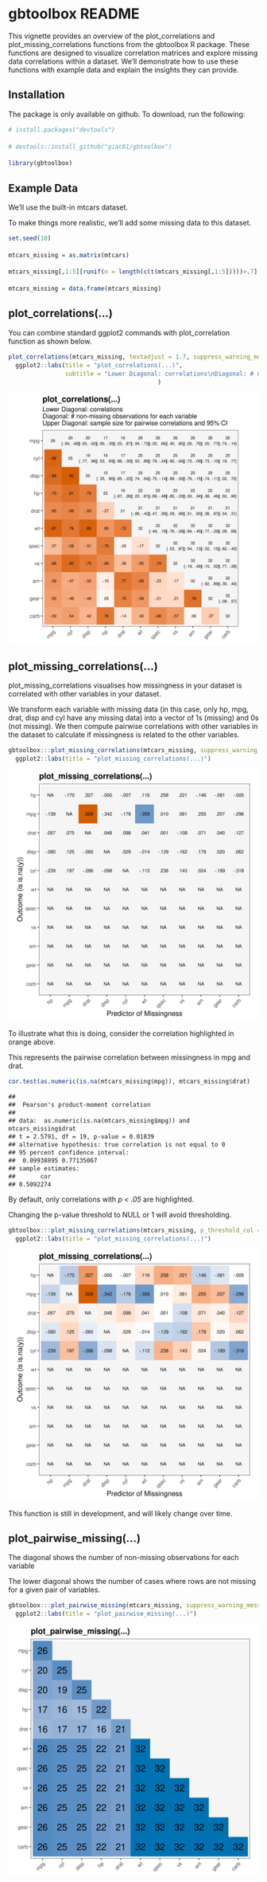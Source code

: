 gbtoolbox README
================

This vignette provides an overview of the plot_correlations and
plot_missing_correlations functions from the gbtoolbox R package. These
functions are designed to visualize correlation matrices and explore
missing data correlations within a dataset. We’ll demonstrate how to use
these functions with example data and explain the insights they can
provide.

## Installation

The package is only available on github. To download, run the following:

``` r
# install.packages("devtools")

# devtools::install_github("giac01/gbtoolbox")

library(gbtoolbox)
```

## Example Data

We’ll use the built-in mtcars dataset.

To make things more realistic, we’ll add some missing data to this
dataset.

``` r
set.seed(10)

mtcars_missing = as.matrix(mtcars)

mtcars_missing[,1:5][runif(n = length(c(t(mtcars_missing[,1:5]))))>.7] <- NA

mtcars_missing = data.frame(mtcars_missing)
```

## plot_correlations(…)

You can combine standard ggplot2 commands with plot_correlation function
as shown below.

``` r
plot_correlations(mtcars_missing, textadjust = 1.7, suppress_warning_message = TRUE) + 
  ggplot2::labs(title = "plot_correlations(...)",
                subtitle = "Lower Diagonal: correlations\nDiagonal: # non-missing observations for each variable\nUpper Diagonal: sample size for pairwise correlations and 95% CI"
                                          )
```

![](README_files/figure-gfm/unnamed-chunk-8-1.png)<!-- -->

## plot_missing_correlations(…)

plot_missing_correlations visualises how missingness in your dataset is
correlated with other variables in your dataset.

We transform each variable with missing data (in this case, only hp,
mpg, drat, disp and cyl have any missing data) into a vector of 1s
(missing) and 0s (not missing). We then compute pairwise correlations
with other variables in the dataset to calculate if missingness is
related to the other variables.

``` r
gbtoolbox:::plot_missing_correlations(mtcars_missing, suppress_warning_message = TRUE) + 
  ggplot2::labs(title = "plot_missing_correlations(...)")
```

![](README_files/figure-gfm/unnamed-chunk-9-1.png)<!-- -->

To illustrate what this is doing, consider the correlation highlighted
in orange above.

This represents the pairwise correlation between missingness in mpg and
drat.

``` r
cor.test(as.numeric(is.na(mtcars_missing$mpg)), mtcars_missing$drat) 
```

    ## 
    ##  Pearson's product-moment correlation
    ## 
    ## data:  as.numeric(is.na(mtcars_missing$mpg)) and mtcars_missing$drat
    ## t = 2.5791, df = 19, p-value = 0.01839
    ## alternative hypothesis: true correlation is not equal to 0
    ## 95 percent confidence interval:
    ##  0.09938895 0.77135067
    ## sample estimates:
    ##       cor 
    ## 0.5092274

By default, only correlations with *p \< .05* are highlighted.

Changing the p-value threshold to NULL or 1 will avoid thresholding.

``` r
gbtoolbox:::plot_missing_correlations(mtcars_missing, p_threshold_col = 1, suppress_warning_message = TRUE) +
  ggplot2::labs(title = "plot_missing_correlations(...)")
```

![](README_files/figure-gfm/unnamed-chunk-11-1.png)<!-- -->

This function is still in development, and will likely change over time.

## plot_pairwise_missing(…)

The diagonal shows the number of non-missing observations for each
variable

The lower diagonal shows the number of cases where rows are not missing
for a given pair of variables.

``` r
gbtoolbox:::plot_pairwise_missing(mtcars_missing, suppress_warning_message = TRUE) + 
  ggplot2::labs(title = "plot_pairwise_missing(...)")
```

![](README_files/figure-gfm/unnamed-chunk-12-1.png)<!-- -->
